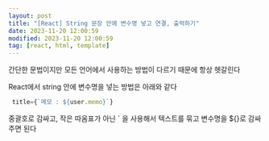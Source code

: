 ```yaml
---
layout: post
title: "[React] String 문장 안에 변수명 넣고 연결, 출력하기"
date: 2023-11-20 12:00:59
modified: 2023-11-20 12:00:59
tag: [react, html, template]
---
```


간단한 문법이지만 모든 언어에서 사용하는 방법이 다르기 때문에 항상 헷갈린다

React에서 string 안에 변수명을 넣는 방법은 아래와 같다

```javascript
 title={`메모 : ${user.memo}`}


```

중괄호로 감싸고, 작은 따옴표가 아닌 ` 을 사용해서 텍스트를 묶고
변수명을 ${}로 감싸주면 된다
